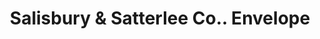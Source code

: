 ---
doi: 10.7916/D81N9C4N
date_other: '1904'
date_other_textual: '1904'
form: printed ephemera
genre:
- Envelopes
name:
- Salisbury & Satterlee Co.
object_in_context_url: https://biggert.cul.columbia.edu/items/view/ave_biggert_00657
subject_hierarchical_geographic:
- Minneapolis, Minnesota, United States
subject_name:
- Salisbury & Satterlee Co.
title: Salisbury & Satterlee Co.. Envelope
sort_title: Salisbury & Satterlee Co.. Envelope
call_number: ave_biggert_00657
coordinates:
- 44.983333333333334,-93.26666666666667
pid: ave_biggert_00657
identifiers: ave_biggert_00657
thumbnail: https://derivativo-2.library.columbia.edu/iiif/2/ldpd:345606/full/!256,256/0/native.jpg
permalink: /biggert/ave_biggert_00657/
layout: iiif-image-page
---